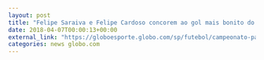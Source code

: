 ```yaml
---
layout: post
title: "Felipe Saraiva e Felipe Cardoso concorem ao gol mais bonito do Paulistão; vote!"
date: 2018-04-07T00:00:13+00:00
external_link: "https://globoesporte.globo.com/sp/futebol/campeonato-paulista/votacao/qual-e-o-gol-mais-bonito-do-paulistao-429cbe63-e2e1-410e-8051-5846d009aa1e.ghtml"
categories: news globo.com
---
```

